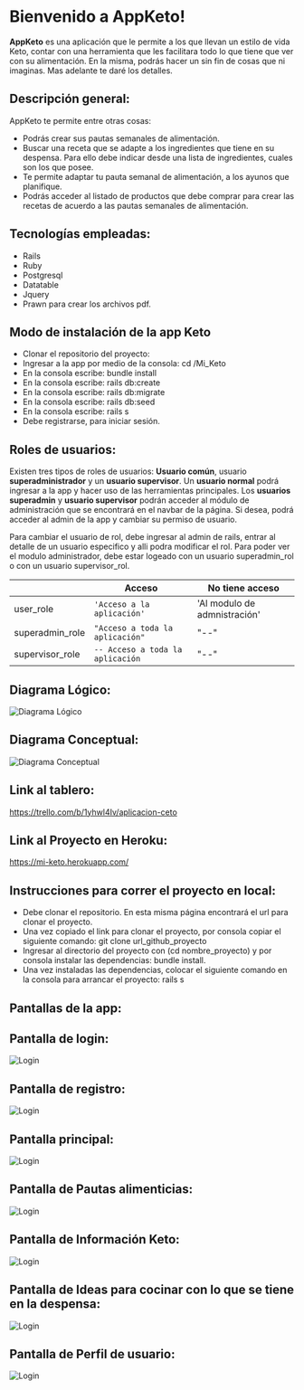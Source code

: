 # Bienvenido a AppKeto!

**AppKeto** es una aplicación que le permite a los que llevan un estilo de vida Keto, contar con una herramienta que les facilitara todo lo que tiene que ver con su alimentación. En la misma, podrás hacer un sin fin de cosas que ni imaginas. Mas adelante te daré los detalles.

## Descripción general:

AppKeto te permite entre otras cosas:
- Podrás crear sus pautas semanales de alimentación.
- Buscar una receta que se adapte a los ingredientes que tiene en su despensa. Para ello debe indicar desde una lista de ingredientes, cuales son los que posee.
- Te permite adaptar tu pauta semanal de alimentación, a los ayunos que planifique.
- Podrás acceder al listado de productos que debe comprar para crear las recetas de acuerdo a las pautas semanales de alimentación.

## Tecnologías empleadas:

- Rails
- Ruby
- Postgresql
- Datatable
- Jquery
- Prawn para crear los archivos pdf.

## Modo de instalación de la app Keto

- Clonar el repositorio del proyecto:
- Ingresar a la app por medio de la consola: cd /Mi_Keto
- En la consola escribe: bundle install
- En la consola escribe: rails db:create
- En la consola escribe: rails db:migrate
- En la consola escribe: rails db:seed
- En la consola escribe: rails s
- Debe registrarse, para iniciar sesión.

## Roles de usuarios:

Existen tres tipos de roles de usuarios: **Usuario común**, usuario **superadministrador** y un **usuario supervisor**. Un **usuario normal** podrá ingresar a la app y hacer uso de las herramientas principales. Los **usuarios superadmin** y **usuario supervisor** podrán acceder al módulo de administración que se encontrará en el navbar de la página. Si desea, podrá acceder al admin de la app y cambiar su permiso de usuario.

Para cambiar el usuario de rol, debe ingresar al admin de rails, entrar al detalle de un usuario especifico y alli podra modificar el rol. Para poder ver el modulo administrador, debe estar logeado con un usuario superadmin_rol o con un usuario supervisor_rol.

|                |Acceso                          |No tiene acceso                         |
|----------------|-------------------------------|-----------------------------|
|user_role|`'Acceso a la aplicación'`            |'Al modulo de admnistración'            |
|superadmin_role          |`"Acceso a toda la aplicación"`            |"--"            |
|supervisor_role          |`-- Acceso a toda la aplicación`|"--"  |


## Diagrama Lógico:

![Diagrama Lógico](https://github.com/emanuelcortezr/Mi-Keto/blob/master/public/images/Diagrama%20l%C3%B3gico.png)


## Diagrama Conceptual:

![Diagrama Conceptual](https://github.com/emanuelcortezr/Mi-Keto/blob/master/public/images/Diagrama%20conceptual.png)

## Link al tablero:
https://trello.com/b/1yhwl4Iv/aplicacion-ceto

## Link al Proyecto en Heroku:
https://mi-keto.herokuapp.com/

## Instrucciones para correr el proyecto en local:
-  Debe clonar el repositorio. En esta misma página encontrará el url para clonar el proyecto.
-  Una vez copiado el link para clonar el proyecto, por consola copiar el siguiente comando: git clone url_github_proyecto
-  Ingresar al directorio del proyecto con (cd nombre_proyecto) y por consola instalar las dependencias: bundle install.
-  Una vez instaladas las dependencias, colocar el siguiente comando en la consola para arrancar el proyecto: rails s

## Pantallas de la app:

## Pantalla de login:
![Login](https://github.com/emanuelcortezr/Mi-Keto/blob/master/public/images/login.png)

## Pantalla de registro:
![Login](https://github.com/emanuelcortezr/Mi-Keto/blob/master/public/images/signup.png)

## Pantalla principal:
![Login](https://github.com/emanuelcortezr/Mi-Keto/blob/master/public/images/home.png)

## Pantalla de Pautas alimenticias:
![Login](https://github.com/emanuelcortezr/Mi-Keto/blob/master/public/images/pautas.png)

## Pantalla de Información Keto:
![Login](https://github.com/emanuelcortezr/Mi-Keto/blob/master/public/images/informacion.png)

## Pantalla de Ideas para cocinar con lo que se tiene en la despensa:
![Login](https://github.com/emanuelcortezr/Mi-Keto/blob/master/public/images/cocinar.png)

## Pantalla de Perfil de usuario:
![Login](https://github.com/emanuelcortezr/Mi-Keto/blob/master/public/images/perfil.png)






